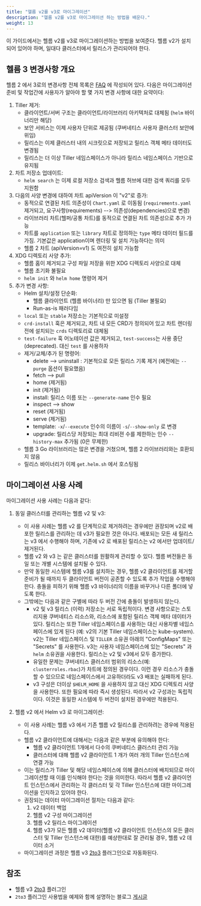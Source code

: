 ```yaml
---
title: "헬름 v2를 v3로 마이그레이션"
description: "헬름 v2를 v3로 마이그레이션 하는 방법을 배운다."
weight: 13
---
```


이 가이드에서는 헬름 v2를 v3로 마이그레이션하는 방법을 보여준다.
헬름 v2가 설치되어 있어야 하며, 일대다 클러스터에서 릴리스가 관리되어야 한다.

## 헬름 3 변경사항 개요

헬름 2 에서 3로의 변경사항 전체 목록은 [FAQ](https://v3.helm.sh/docs/faq/#changes-since-helm-2)
에 작성되어 있다. 다음은 
마이그레이션 준비 및 작업간에 사용자가 알아야 할 몇 가지 변경 사항에 
대한 요약이다:

1. Tiller 제거:
   - 클라이언트/서버 구조는 클라이언트/라이브러리 아키텍처로 대체됨 (`helm` 바이너리만
     해당)
   - 보안 서비스는 이제 사용자 단위로 제공됨 (쿠버네티스 사용자 클러스터 보안에
     위임)
   - 릴리스는 이제 클러스터 내의 시크릿으로 저장되고 릴리스 객체 메타 
     데이터도 변경됨
   - 릴리스는 더 이상 Tiller 네임스페이스가 아니라 릴리스 네임스페이스 
     기반으로 유지됨
2. 차트 저장소 업데이트:
   - `helm search` 는 이제 로컬 저장소 검색과 헬름 허브에 대한 검색 쿼리를 
     모두 지원함
3. 다음의 사양 변경에 대하여 차트 apiVersion 이 "v2"로 증가:
   - 동적으로 연결된 차트 의존성이 `Chart.yaml` 로 이동됨
     (`requirements.yaml` 제거되고, 요구사항(requirements) --> 의존성(dependencies)으로 변경)
   - 라이브러리 차트(헬퍼/공통 차트)를 동적으로 연결된 차트 
     의존성으로 추가 가능
   - 차트를 `application` 또는 `library` 차트로 
     정의하는 `type` 메타 데이터 필드를 가짐.
     기본값은 application이며 렌더링 및 설치 가능하다는 의미
   - 헬름 2 차트 (apiVersion=v1) 도 여전히 설치 가능함
4. XDG 디렉토리 사양 추가:
   - 헬름 홈이 제거되고 구성 파일 저장을 위한 XDG 디렉토리 
     사양으로 대체
   - 헬름 초기화 불필요
   - `helm init` 와 `helm home` 명령어 제거
5. 추가 변경 사항:
   - Helm 설치/설정 단순화:
     - 헬름 클라이언트 (헬름 바이너리) 만 있으면 됨 (Tiller 불필요)
     - Run-as-is 패러다임
   - `local` 또는 `stable` 저장소는 기본적으로 미설정 
   - `crd-install` 훅은 제거되고,
     차트 내 모든 CRD가 정의되어 있고 차트 렌더링 전에 설치되는
     `crds` 디렉토리로 대체됨
   - `test-failure` 훅 어노테이션 값은 제거되고, `test-success`는
     사용 중단(deprecated).  대신 `test` 를 사용하자
   - 제거/교체/추가 된 명령어:
       - delete --> uninstall : 기본적으로 모든 릴리스 기록 제거
         (예전에는 `--purge` 옵션이 필요했음)
       - fetch --> pull
       - home (제거됨)
       - init (제거됨)
       - install: 릴리스 이름 또는 `--generate-name` 인수 필요
       - inspect --> show
       - reset (제거됨)
       - serve (제거됨)
       - template: `-x`/`--execute` 인수의 이름이 `-s`/`--show-only` 로 변경
       - upgrade: 릴리스당 저장되는 최대 리비젼 수를 제한하는 인수 `--history-max` 추가됨
         (0은 무제한)
   - 헬름 3 Go 라이브러리는 많은 변경을 거쳤으며, 헬름 2 라이브러리와는
     호환되지 않음
   - 릴리스 바이너리가 이제 `get.helm.sh` 에서 호스팅됨

## 마이그레이션 사용 사례

마이그레이션 사용 사례는 다음과 같다:

1. 동일 클러스터를 관리하는 헬름 v2 및 v3:
   - 이 사용 사례는 헬름 v2 를 단계적으로 제거하려는 경우에만 권장되며 
     v2로 배포한 릴리스를 관리하는 데 v3가 필요한 것은 아니다. 
     배포되는 모든 새 릴리스는 v3 에서 수행해야 하며, 
     기존에 v2 로 배포된 릴리스는 v2 에서만 업데이트/제거된다.
   - 헬름 v2 와 v3 는 같은 클러스터를 원활하게 관리할 수 있다.
     헬름 버전들은 동일 또는 개별 시스템에 설치될 수 있다.
   - 만약 동일한 시스템에 헬름 v3를 설치하는 경우, 헬름 v2 
     클라이언트를 제거할 준비가 될 때까지 두 클라이언트 버전이 공존할 수 있도록 추가 
     작업을 수행해야 한다. 충돌을 피하기 위해 
     헬름 v3 바이너리의 이름을 바꾸거나 다른 폴더에 넣도록 한다.
   - 그밖에는 다음과 같은 구별에 따라
     두 버전 간에 충돌이 발생하지 않는다.
	 - v2 및 v3 릴리스 (이력) 저장소는 서로 독립적이다. 변경 사항으로는
	   스토리지용 쿠버네티스 리소스와, 리소스에 포함된 릴리스 객체 메타 데이터가 있다.
	   릴리스는 또한 Tiller 네임스페이스를 사용하는 대신 사용자별 네임스페이스에
	   있게 된다 (예: v2의 기본 Tiller 네임스페이스는 kube-system).
	   v2는 Tiller 네임스페이스 및 `TILLER` 소유권 아래의 "ConfigMaps" 
	   또는 "Secrets" 를 사용한다.
	   v3는 사용자 네임스페이스에 있는 "Secrets" 과 `helm` 소유권을 사용한다. 
	   릴리스는 v2 및 v3에서 모두 증가한다.
	 - 유일한 문제는 쿠버네티스 클러스터 범위의 
	   리소스(예: `clusterroles.rbac`)가 차트에 정의된 경우이다.
	   이런 경우 리소스가 충돌할 수 있으므로 네임스페이스에서 고유하더라도 v3 배포는 실패하게 된다.
	 - v3 구성은 더이상 `$HELM_HOME` 을 사용하지 않고 대신 XDG 디렉토리 사양을 
	   사용한다. 또한 필요에 따라 즉시 생성된다. 따라서 v2 구성과는 
	   독립적이다. 이것은 동일한 시스템에 두 버전이 
	   설치된 경우에만 적용된다.

2. 헬름 v2 에서 Helm v3 로 마이그레이션:
   - 이 사용 사례는 헬름 v3 에서 기존 헬름 v2 릴리스를 관리하려는 경우에
     적용된다.
   - 헬름 v2 클라이언트에 대해서는 다음과 같은 부분에 유의해야 한다:
     - 헬름 v2 클라이언트 1개에서 다수의 쿠버네티스 클러스터 관리 가능
     - 클러스터에 대해 헬름 v2 클라이언트 1 개가 여러 개의 Tiller 인스턴스에 연결 가능
   - 이는 릴리스가 Tiller 및 해당 네임스페이스에 의해 클러스터에 
     배치되므로 마이그레이션할 때 이를 인식해야 한다는 것을 의미한다. 
     따라서 헬름 v2 클라이언트 인스턴스에서 관리하는 각 클러스터 
     및 각 Tiller 인스턴스에 대한 마이그레이션을 인지하고 있어야 한다.
   - 권장되는 데이터 마이그레이션 절차는 다음과 같다:
     1. v2 데이터 백업
     2. 헬름 v2 구성 마이그레이션
     3. 헬름 v2 릴리스 마이그레이션
     4. 헬름 v3가 모든 헬름 v2 데이터(헬름 v2 클라이언트 인스턴스의 모든 
	    클러스터 및 Tiller 인스턴스에 대한)를 예상한대로 잘 관리될 경우, 
	    헬름 v2 데이터 소거
   - 마이그레이션 과정은 헬름 v3 [2to3](https://github.com/helm/helm-2to3) 플러그인으로
     자동화된다.

## 참조

   - 헬름 v3 [2to3](https://github.com/helm/helm-2to3) 플러그인
   - `2to3` 플러그인 사용법을 예제와 함께 설명하는
     블로그 [게시글](https://helm.sh/blog/migrate-from-helm-v2-to-helm-v3/)
	 
